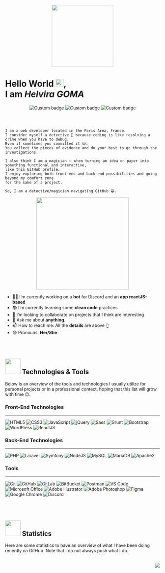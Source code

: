 <!--
Header
-->
 <p align="center">
    <img src="https://media.giphy.com/media/H83F4AfL798AmtKXIL/giphy.gif" width="200px">
 </p>
 
<!--
First Section
-->
# Hello World <img src="https://media.giphy.com/media/LQo5HzZnmZQ74Uc8tI/giphy.gif" width="25px" />,<br />I am *Helvira GOMA*

<p align="center">
  <a href="https://github.com/HelviraG" alt="GitHub Link">
      <img alt="Custom badge" src="https://img.shields.io/static/v1?message=GITHUB&label=&logo=GITHUB&style=for-the-badge&color=2f3542">
  </a>
  <a href="https://www.linkedin.com/helvira-dev" alt="LinkedIn Link">
    <img alt="Custom badge" src="https://img.shields.io/static/v1?message=LINKEDIN&label=&logo=LINKEDIN&style=for-the-badge&color=1e90FF">
  </a>
  <a href="https://discord.com" alt="Discord Link">
    <img alt="Custom badge" src="https://img.shields.io/static/v1?message=Hell'sis%230751&label=&logo=discord&logoColor=FFFFFF&style=for-the-badge&color=ffa801">
  </a>
 <!--
  <a href="mailto:helvira.dev@gmail.com" alt="Email Link">
    <img alt="Custom badge" src="https://img.shields.io/static/v1?message=Contact Me&label=&logo=gmail&logoColor=FFFFFF&style=for-the-badge&color=f53b57">
  </a>
 -->
</p>
<br />

```

I am a web developer located in the Paris Area, France.
I consider myself a detective 🧐 because coding is like resolving a crime when you have to debug. 
Even if sometimes you committed it 😅.
You collect the pieces of evidence and do your best to go through the investigations.

I also think I am a magician ✨ when turning an idea on paper into something functional and interactive, 
like this GitHub profile.
I enjoy exploring both front-end and back-end possibilities and going beyond my comfort zone
for the sake of a project. 

So, I am a detective/magician navigating GitHub 😁.

```
<p align="center">
  <img src="https://media.giphy.com/media/KeQgaiv19rCEdVFnW8/giphy.gif" width="300px" />
</p>

- 👩‍💻 I’m currently working on a **bot** for Discord and an **app reactJS-based**
- 📚 I’m currently learning some **clean code** practices
- 👯 I’m looking to collaborate on projects that I think are interesting
- 💬 Ask me about **anything**. 
- 📫 How to reach me: All the **details** are above 👆
- 😄 Pronouns: **Her/She**
<!--- ⚡ Fun fact: I have been a **cheerleader** when I was an ERASMUS student.-->

<br />
<br />

<!--
Second Section
-->
## <img src="https://media.giphy.com/media/cIn5fTcjnKhStIeAef/giphy.gif" width="50px"> Technologies & Tools 

Below is an overview of the tools and technologies I usually utilize for personal projects or in a professional context, hoping that this list will grow with time 😉.

### Front-End Technologies
___
![HTML5](https://img.shields.io/badge/HTML5-black?style=for-the-badge&logo=html5&color=ffffff)
![CSS3](https://img.shields.io/badge/CSS3-black?style=for-the-badge&logo=css3&logoColor=2bcbba&color=ffffff)
![JavaScript](https://img.shields.io/badge/JavaScript-black?style=for-the-badge&logo=javascript&color=ffffff)
![jQuery](https://img.shields.io/badge/jQuery-black?style=for-the-badge&logo=jquery&logoColor=2bcbba&color=ffffff)
![Sass](https://img.shields.io/badge/Sass-black?style=for-the-badge&logo=sass&logoColor=2bcbba&color=ffffff)
![Grunt](https://img.shields.io/badge/Grunt-black?style=for-the-badge&logo=grunt&color=ffffff)
![Bootstrap](https://img.shields.io/badge/Bootstrap-black?style=for-the-badge&logo=bootstrap&color=ffffff)
![WordPress](https://img.shields.io/badge/WordPress-black?style=for-the-badge&logo=wordpress&logoColor=2bcbba&color=ffffff)
![ReactJS](https://img.shields.io/badge/ReactJS-black?style=for-the-badge&logo=react&color=ffffff)

### Back-End Technologies
___

 ![PHP](https://img.shields.io/badge/PHP-black?style=for-the-badge&logo=php&color=ffffff)
 ![Laravel](https://img.shields.io/badge/Laravel-black?style=for-the-badge&logo=laravel&color=ffffff)
 ![Symfony](https://img.shields.io/badge/Symfony-black?style=for-the-badge&logo=symfony&logoColor=eb3b5a&color=ffffff)
 ![NodeJS](https://img.shields.io/badge/-NodeJS-black?style=for-the-badge&logo=nodedotjs&color=ffffff)
 ![MySQL](https://img.shields.io/badge/-MySQL-black?style=for-the-badge&logo=mysql&color=ffffff)
 ![MariaDB](https://img.shields.io/badge/MariaDB-black?style=for-the-badge&logo=mariadb&logoColor=eb3b5a&color=ffffff)
 ![Apache2](https://img.shields.io/badge/Apache2-black?style=for-the-badge&logo=apache&logoColor=eb3b5a&color=ffffff)

### Tools
___

![Git](https://img.shields.io/badge/-Git-black?style=for-the-badge&logo=git&color=ffffff)
![GitHub](https://img.shields.io/badge/-GitHub-181717?style=for-the-badge&logo=github&logoColor=a55eea&color=ffffff)
![GitLab](https://img.shields.io/badge/-GitLab-FCA121?style=for-the-badge&logo=gitlab&color=ffffff)
![BitBucket](https://img.shields.io/badge/-BitBucket-darkblue?style=for-the-badge&logo=bitbucket&logoColor=a55eea&color=ffffff)
![Postman](https://img.shields.io/badge/Postman-black?style=for-the-badge&logo=postman&color=ffffff)
![VS Code](https://img.shields.io/badge/-VS%20Code-007ACC?style=for-the-badge&logo=visual-studio-code&logoColor=a55eea&color=ffffff)
![Microsoft Office](https://img.shields.io/badge/-Microsoft%20Office-black?style=for-the-badge&logo=microsoftoffice&logoColor=a55eea&color=ffffff)
![Adobe Illustrator](https://img.shields.io/badge/-Adobe%20Illustrator-black?style=for-the-badge&logo=adobeillustrator&color=ffffff)
![Adobe Photoshop](https://img.shields.io/badge/-Adobe%20Photoshop-black?style=for-the-badge&logo=adobephotoshop&color=ffffff)
![Figma](https://img.shields.io/badge/-Figma-black?style=for-the-badge&logo=figma&color=ffffff)
![Google Chrome](https://img.shields.io/badge/Chrome-black?style=for-the-badge&logo=google-chrome&color=ffffff)
![Discord](https://img.shields.io/badge/Discord-black?style=for-the-badge&logo=discord&color=ffffff)

<br />
<br />

<!--
Third Section
-->

## <img src="https://media.giphy.com/media/0qjoCMz8Z8jaLZ6Yal/giphy.gif" width="50px"> Statistics

Here are some statistics to have an overview of what I have been doing recently on GitHub. Note that I do not always push what I do. 
<br />
<br />
<!--
Last Section
-->
<p align="right">
  <a href="https://github.com/HelviraG/motivher_bot" target="_blank">
    <img src="https://github-readme-stats.vercel.app/api/pin/?username=HelviraG&repo=motivher_bot&bg_color=1e272e&text_color=d2dae2&title_color=f1f2f6&icon_color=ffffff">
  </a>
</p>


<!--
**HelviraG/HelviraG** is a ✨ _special_ ✨ repository because its `README.md` (this file) appears on your GitHub profile.
-->
